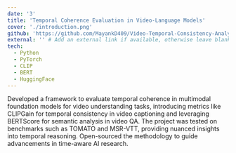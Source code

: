 ```yaml
---
date: '3'
title: 'Temporal Coherence Evaluation in Video-Language Models'
cover: './introduction.png'
github: 'https://github.com/MayankD409/Video-Temporal-Consistency-Analysis.git'
external: '' # Add an external link if available, otherwise leave blank
tech:
  - Python
  - PyTorch
  - CLIP
  - BERT
  - HuggingFace
---
```

  
Developed a framework to evaluate temporal coherence in multimodal foundation models for video understanding tasks, introducing metrics like CLIPGain for temporal consistency in video captioning and leveraging BERTScore for semantic analysis in video QA. The project was tested on benchmarks such as TOMATO and MSR-VTT, providing nuanced insights into temporal reasoning. Open-sourced the methodology to guide advancements in time-aware AI research.


